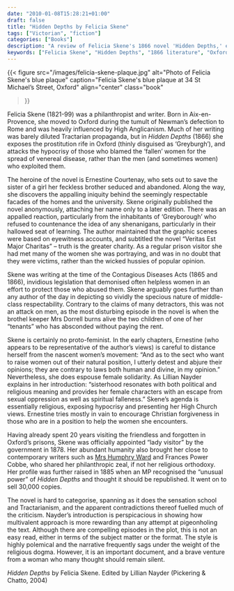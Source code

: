 ```yaml
---
date: "2010-01-08T15:28:21+01:00"
draft: false
title: "Hidden Depths by Felicia Skene"
tags: ["Victorian", "fiction"]
categories: ["Books"]
description: "A review of Felicia Skene's 1866 novel 'Hidden Depths,' exposing prostitution in Oxford and attacking the hypocrisy surrounding fallen women. Discover this brave Tractarian novel that challenged Victorian attitudes during the Contagious Diseases Acts era."
keywords: ["Felicia Skene", "Hidden Depths", "1866 literature", "Oxford", "fallen women", "Tractarian novel", "Contagious Diseases Acts", "Victorian hypocrisy", "High Anglicanism", "social reform"]
---
```


{{< figure
  src="/images/felicia-skene-plaque.jpg"
  alt="Photo of Felicia Skene's blue plaque"
  caption="Felicia Skene's blue plaque at 34 St Michael’s Street, Oxford"
  align="center"
  class="book"
>}}

Felicia Skene (1821-99) was a philanthropist and writer. Born in Aix-en-Provence, she moved to Oxford during the tumult of Newman’s defection to Rome and was heavily influenced by High Anglicanism. Much of her writing was barely diluted Tractarian propaganda, but in _Hidden Depths_ (1866) she exposes the prostitution rife in Oxford (thinly disguised as ‘Greyburgh’), and attacks the hypocrisy of those who blamed the ‘fallen’ women for the spread of venereal disease, rather than the men (and sometimes women) who exploited them.

The heroine of the novel is Ernestine Courtenay, who sets out to save the sister of a girl her feckless brother seduced and abandoned. Along the way, she discovers the appalling iniquity behind the seemingly respectable facades of the homes and the university. Skene originally published the novel anonymously, attaching her name only to a later edition. There was an appalled reaction, particularly from the inhabitants of ‘Greyborough’ who refused to countenance the idea of any shenanigans, particularly in their hallowed seat of learning. The author maintained that the graphic scenes were based on eyewitness accounts, and subtitled the novel “Veritas Est Major Charitas” – truth is the greater charity. As a regular prison visitor she had met many of the women she was portraying, and was in no doubt that they were victims, rather than the wicked hussies of popular opinion.

Skene was writing at the time of the Contagious Diseases Acts (1865 and 1866), invidious legislation that demonised often helpless women in an effort to protect those who abused them. Skene arguably goes further than any author of the day in depicting so vividly the specious nature of middle-class respectability. Contrary to the claims of many detractors, this was not an attack on men, as the most disturbing episode in the novel is when the brothel keeper Mrs Dorrell burns alive the two children of one of her “tenants” who has absconded without paying the rent.

Skene is certainly no proto-feminist. In the early chapters, Ernestine (who appears to be representative of the author’s views) is careful to distance herself from the nascent women’s movement: “And as to the sect who want to raise women out of their natural position, I utterly detest and abjure their opinions; they are contrary to laws both human and divine, in my opinion.”  Nevertheless, she does espouse female solidarity. As Lillian Nayder explains in her introduction: “sisterhood resonates with both political and religious meaning and provides her female characters with an escape from sexual oppression as well as spiritual falleness.” Skene’s agenda is essentially religious, exposing hypocrisy and presenting her High Church views.  Ernestine tries mostly in vain to encourage Christian forgiveness in those who are in a position to help the women she encounters.

Having already spent 20 years visiting the friendless and forgotten in Oxford’s prisons, Skene was officially appointed “lady visitor” by the government in 1878. Her abundant humanity also brought her close to contemporary writers such as [Mrs Humphry Ward](/posts/mrs-humphry-ward) and Frances Power Cobbe, who shared her philanthropic zeal, if not her religious orthodoxy. Her profile was further raised in 1885 when an MP recognised the “unusual power” of _Hidden Depths_ and thought it should be republished. It went on to sell 30,000 copies.

The novel is hard to categorise, spanning as it does the sensation school and Tractarianism, and the apparent contradictions thereof fuelled much of the criticism. Nayder’s introduction is perspicacious in showing how multivalent approach is more rewarding than any attempt at pigeonholing the text.  Although there are compelling episodes in the plot, this is not an easy read, either in terms of the subject matter or the format. The style is highly polemical and the narrative frequently sags under the weight of the religious dogma. However, it is an important document, and a brave venture from a woman who many thought should remain silent.

_Hidden Depths_ by Felicia Skene. Edited by Lillian Nayder (Pickering & Chatto, 2004)